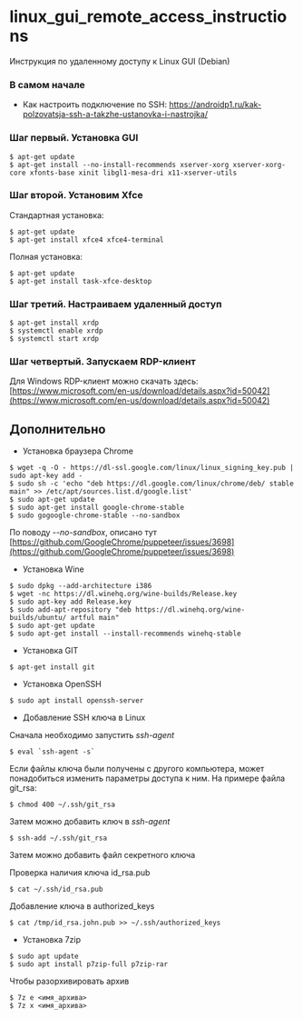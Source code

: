 # linux_gui_remote_access_instructions
Инструкция по удаленному доступу к Linux GUI (Debian)

### В самом начале

* Как настроить подключение по SSH: https://androidp1.ru/kak-polzovatsja-ssh-a-takzhe-ustanovka-i-nastrojka/

### Шаг первый. Установка GUI

```
$ apt-get update
$ apt-get install --no-install-recommends xserver-xorg xserver-xorg-core xfonts-base xinit libgl1-mesa-dri x11-xserver-utils
```

### Шаг второй. Установим Xfce

Стандартная установка:
```
$ apt-get update
$ apt-get install xfce4 xfce4-terminal
```
Полная установка:

```
$ apt-get update
$ apt-get install task-xfce-desktop
```

### Шаг третий. Настраиваем удаленный доступ

```
$ apt-get install xrdp
$ systemctl enable xrdp
$ systemctl start xrdp
```

### Шаг четвертый. Запускаем RDP-клиент

Для Windows RDP-клиент можно скачать здесь: [https://www.microsoft.com/en-us/download/details.aspx?id=50042](https://www.microsoft.com/en-us/download/details.aspx?id=50042)

## Дополнительно

* Установка браузера Chrome

```
$ wget -q -O - https://dl-ssl.google.com/linux/linux_signing_key.pub | sudo apt-key add - 
$ sudo sh -c 'echo "deb https://dl.google.com/linux/chrome/deb/ stable main" >> /etc/apt/sources.list.d/google.list'
$ sudo apt-get update
$ sudo apt-get install google-chrome-stable
$ sudo gogoogle-chrome-stable --no-sandbox
```

По поводу *--no-sandbox*, описано тут [https://github.com/GoogleChrome/puppeteer/issues/3698](https://github.com/GoogleChrome/puppeteer/issues/3698)

* Установка Wine

```
$ sudo dpkg --add-architecture i386
$ wget -nc https://dl.winehq.org/wine-builds/Release.key
$ sudo apt-key add Release.key
$ sudo add-apt-repository "deb https://dl.winehq.org/wine-builds/ubuntu/ artful main"
$ sudo apt-get update
$ sudo apt-get install --install-recommends winehq-stable
```
* Установка GIT

```
$ apt-get install git
```

* Установка OpenSSH

```
$ sudo apt install openssh-server
```

* Добавление SSH ключа в Linux

Сначала необходимо запустить *ssh-agent*

```
$ eval `ssh-agent -s`
```

Если файлы ключа были получены с другого компьютера, может понадобиться изменить параметры доступа к ним. На примере файла git_rsa:

```
$ chmod 400 ~/.ssh/git_rsa
```
Затем можно добавить ключ в *ssh-agent*

```
$ ssh-add ~/.ssh/git_rsa
```

Затем можно добавить файл секретного ключа

Проверка наличия ключа id_rsa.pub

```
$ cat ~/.ssh/id_rsa.pub 
```

Добавление ключа в authorized_keys
```
$ cat /tmp/id_rsa.john.pub >> ~/.ssh/authorized_keys
```

* Установка 7zip

```
$ sudo apt update
$ sudo apt install p7zip-full p7zip-rar
```

Чтобы разорхивировать архив

```
$ 7z e <имя_архива>
$ 7z x <имя_архива>
```
